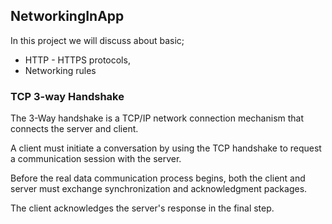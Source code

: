 ## NetworkingInApp

In this project we will discuss about basic;

- HTTP - HTTPS protocols,
- Networking rules

### TCP 3-way Handshake

The 3-Way handshake is a TCP/IP network connection mechanism that connects the server and client.

A client must initiate a conversation by using the TCP handshake to request a communication session with the server.

Before the real data communication process begins, both the client and server must exchange synchronization and acknowledgment packages.

The client acknowledges the server's response in the final step.

